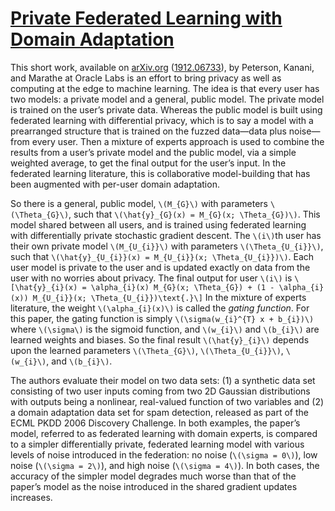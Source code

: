 # [Private Federated Learning with Domain Adaptation][1] #

This short work, available on [arXiv.org][2] ([1912.06733][1]), by Peterson,
Kanani, and Marathe at Oracle Labs is an effort to bring privacy as well as
computing at the edge to machine learning. The idea is that every user has two
models: a private model and a general, public model. The private model is
trained on the user’s private data. Whereas the public model is built
using federated learning with differential privacy, which is to say a model
with a prearranged structure that is trained on the fuzzed data—data plus
noise—from every user. Then a mixture of experts approach is used to
combine the results from a user’s private model and the public model, via
a simple weighted average, to get the final output for the user’s input.
In the federated learning literature, this is collaborative model-building that
has been augmented with per-user domain adaptation.

So there is a general, public model, `\(M_{G}\)` with parameters
`\(\Theta_{G}\)`, such that `\(\hat{y}_{G}(x) = M_{G}(x; \Theta_{G})\)`. This
model shared between all users, and is trained using federated learning with
differentially private stochastic gradient descent. The `\(i\)`th user has
their own private model `\(M_{U_{i}}\)` with parameters `\(\Theta_{U_{i}}\)`,
such that `\(\hat{y}_{U_{i}}(x) = M_{U_{i}}(x; \Theta_{U_{i}})\)`. Each user
model is private to the user and is updated exactly on data from the user with
no worries about privacy. The final output for user `\(i\)` is
`\[\hat{y}_{i}(x) = \alpha_{i}(x) M_{G}(x; \Theta_{G}) + (1 - \alpha_{i}(x))
M_{U_{i}}(x; \Theta_{U_{i}})\text{.}\]` In the mixture of experts literature,
the weight `\(\alpha_{i}(x)\)` is called the *gating function*. For this paper,
the gating function is simply `\(\sigma(w_{i}^{T} x + b_{i})\)` where
`\(\sigma\)` is the sigmoid function, and `\(w_{i}\)` and `\(b_{i}\)` are
learned weights and biases. So the final result `\(\hat{y}_{i}\)` depends upon
the learned parameters `\(\Theta_{G}\)`, `\(\Theta_{U_{i}}\)`, `\(w_{i}\)`, and
`\(b_{i}\)`.

The authors evaluate their model on two data sets: (1) a synthetic data set
consisting of two user inputs coming from two 2D Gaussian distributions with
outputs being a nonlinear, real-valued function of two variables and (2) a
domain adaptation data set for spam detection, released as part of the ECML
PKDD 2006 Discovery Challenge. In both examples, the paper’s model,
referred to as federated learning with domain experts, is compared to a simpler
differentially private, federated learning model with various levels of noise
introduced in the federation: no noise (`\(\sigma = 0\)`), low noise
(`\(\sigma = 2\)`), and high noise (`\(\sigma = 4\)`). In both cases, the
accuracy of the simpler model degrades much worse than that of the
paper’s model as the noise introduced in the shared gradient updates
increases.

[1]: https://arxiv.org/abs/1912.06733
[2]: https://arxiv.org/

<!--
spell-checker:words ECML Kanani Marathe PKDD 
-->
